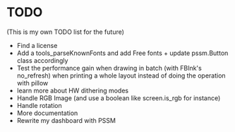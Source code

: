 # TODO
(This is my own TODO list for the future)


- Find a license
- Add a tools_parseKnownFonts and add Free fonts + update pssm.Button class accordingly
- Test the performance gain when drawing in batch (with FBInk's no_refresh) when printing a whole layout instead of doing the operation with pillow
- learn more about HW dithering modes
- Handle RGB Image (and use a boolean like screen.is_rgb for instance)
- Handle rotation
- More documentation
- Rewrite my dashboard with PSSM
